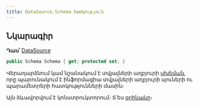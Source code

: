 ```yaml
---
title: DataSource.Schema հատկություն
---
```


## Նկարագիր

**Դաս՝** [DataSource](../ds.md)

```c#
public Schema Schema { get; protected set; }
```

Վերադարձնում կամ նշանակում է տվյալների աղբյուրի [սխեման](../../types/schema.md), որը պարունակում է ինֆորմացիա տվյալների աղբյուրի սյուների ու պարամետրերի հատկությունների մասին։

Այն ձևավորվում է կոնստրուկտորում։
Տ՛ես [օրինակը](../ds_guide.md#կոնստրուկտորի-ձևավորում)։